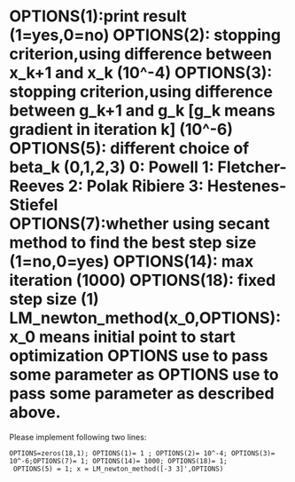 OPTIONS(1):print result (1=yes,0=no) 
OPTIONS(2): stopping criterion,using difference between x_k+1 and x_k  (10^-4)
OPTIONS(3): stopping criterion,using difference between g_k+1 and g_k [g_k means gradient in iteration k] (10^-6)
OPTIONS(5): different choice of beta_k (0,1,2,3)
  0: Powell
  1: Fletcher-Reeves
  2: Polak Ribiere
  3: Hestenes-Stiefel              
OPTIONS(7):whether using secant method to find the best step size (1=no,0=yes)
OPTIONS(14): max iteration (1000)
OPTIONS(18): fixed step size (1)
LM_newton_method(x_0,OPTIONS): 
  x_0 means initial point to start optimization
  OPTIONS use to pass some parameter as OPTIONS use to pass some parameter as described above.
==================================================================================================================
Please implement following two lines:

    OPTIONS=zeros(18,1); OPTIONS(1)= 1 ; OPTIONS(2)= 10^-4; OPTIONS(3)= 10^-6;OPTIONS(7)= 1; OPTIONS(14)= 1000; OPTIONS(18)= 1; 
     OPTIONS(5) = 1; x = LM_newton_method([-3 3]',OPTIONS)
